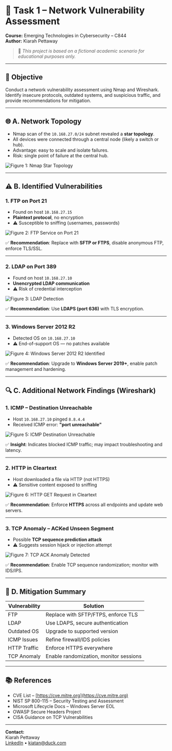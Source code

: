 # 🔎 Task 1 – Network Vulnerability Assessment

**Course:** Emerging Technologies in Cybersecurity – C844  
**Author:** Kiarah Pettaway  

> 📌 *This project is based on a fictional academic scenario for educational purposes only.*

---

## 🧠 Objective
Conduct a network vulnerability assessment using Nmap and Wireshark. Identify insecure protocols, outdated systems, and suspicious traffic, and provide recommendations for mitigation.

---

## 🌐 A. Network Topology
- Nmap scan of the `10.168.27.0/24` subnet revealed a **star topology**.
- All devices were connected through a central node (likely a switch or hub).
- Advantage: easy to scale and isolate failures.
- Risk: single point of failure at the central hub.

![Figure 1: Nmap Star Topology](./images/figure1.png)

---

## ⚠️ B. Identified Vulnerabilities

### 1. FTP on Port 21
- Found on host `10.168.27.15`
- **Plaintext protocol**, no encryption
- ⚠️ Susceptible to sniffing (usernames, passwords)

![Figure 2: FTP Service on Port 21](./images/figure2.png)

✅ **Recommendation**: Replace with **SFTP or FTPS**, disable anonymous FTP, enforce TLS/SSL.

---

### 2. LDAP on Port 389
- Found on host `10.168.27.10`
- **Unencrypted LDAP communication**
- ⚠️ Risk of credential interception

![Figure 3: LDAP Detection](./images/figure3.png)

✅ **Recommendation**: Use **LDAPS (port 636)** with TLS encryption.

---

### 3. Windows Server 2012 R2
- Detected OS on `10.168.27.10`
- ⚠️ End-of-support OS — no patches available

![Figure 4: Windows Server 2012 R2 Identified](./images/figure4.png)

✅ **Recommendation**: Upgrade to **Windows Server 2019+**, enable patch management and hardening.

---

## 🔍 C. Additional Network Findings (Wireshark)

### 1. ICMP – Destination Unreachable
- Host `10.168.27.10` pinged `8.8.4.4`
- Received ICMP error: **"port unreachable"**

![Figure 5: ICMP Destination Unreachable](./images/figure5.png)

✅ **Insight**: Indicates blocked ICMP traffic; may impact troubleshooting and latency.

---

### 2. HTTP in Cleartext
- Host downloaded a file via HTTP (not HTTPS)
- ⚠️ Sensitive content exposed to sniffing

![Figure 6: HTTP GET Request in Cleartext](./images/figure6.png)

✅ **Recommendation**: Enforce **HTTPS** across all endpoints and update web servers.

---

### 3. TCP Anomaly – ACKed Unseen Segment
- Possible **TCP sequence prediction attack**
- ⚠️ Suggests session hijack or injection attempt

![Figure 7: TCP ACK Anomaly Detected](./images/figure7.png)

✅ **Recommendation**: Enable TCP sequence randomization; monitor with IDS/IPS.

---

## 🔐 D. Mitigation Summary

| Vulnerability | Solution |
|--------------|----------|
| FTP | Replace with SFTP/FTPS, enforce TLS |
| LDAP | Use LDAPS, secure authentication |
| Outdated OS | Upgrade to supported version |
| ICMP Issues | Refine firewall/IDS policies |
| HTTP Traffic | Enforce HTTPS everywhere |
| TCP Anomaly | Enable randomization, monitor sessions |

---

## 📚 References
- CVE List – [https://cve.mitre.org](https://cve.mitre.org)
- NIST SP 800-115 – Security Testing and Assessment
- Microsoft Lifecycle Docs – Windows Server EOL
- OWASP Secure Headers Project
- CISA Guidance on TCP Vulnerabilities

---

**Contact:**  
Kiarah Pettaway  
[LinkedIn](https://www.linkedin.com/in/kiarah-pettaway) • kiatan@duck.com
